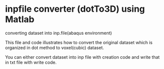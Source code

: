 # inpfile converter (dotTo3D) using Matlab
converting dataset into inp.file(abaqus environment)

This file and code illustrates how to convert the original dataset which is organized in dot method to voxel(cubic) dataset.

You can either convert dataset into inp file with creation code and write that in txt file with write code.



